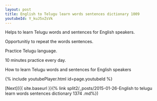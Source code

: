 ```yaml
---
layout: post
title: English to Telugu learn words sentences dictionary 1009 
youtubeId: Y_kuJ5xZsVk
---
```

 
 
Helps to learn Telugu words and sentences for English speakers.

Opportunitiy to repeat the words sentences. 

Practice Telugu language. 
 
10 minutes practice every day. 
 
How to learn Telugu words and sentences for English speakers 
 
{% include youtubePlayer.html id=page.youtubeId %}
 
 
[Next]({{ site.baseurl }}{% link  split2/_posts/2015-01-26-English to telugu learn words sentences dictionary 1374 .md%})
 
